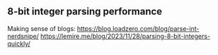 ## 8-bit integer parsing performance

Making sense of blogs:
https://blog.loadzero.com/blog/parse-int-nerdsnipe/
https://lemire.me/blog/2023/11/28/parsing-8-bit-integers-quickly/
